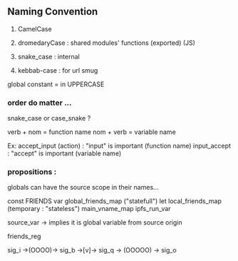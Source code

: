 ## Naming Convention



1. CamelCase

2. dromedaryCase : shared modules' functions (exported) (JS)

3. snake_case : internal 

4. kebbab-case : for url smug

global constant = in UPPERCASE


### order do matter  ...

 snake_case or case_snake ?

 verb + nom  = function name
 nom + verb  = variable name

 Ex: 
 accept_input (action) : "input" is important (function name)
 input_accept          : "accept" is important (variable name)
 
### propositions :

  globals can have the source scope in their names...
  
  const FRIENDS
  var global_friends_map ("statefull") 
  let local_friends_map (temporary : "stateless")
  main_vname_map
  ipfs_run_var 

  source_var  -> implies it is global variable from source origin

  friends_reg



  sig_i ->(OOOO)-> sig_b ->[v]-> sig_q -> (OOOOO) -> sig_o 



